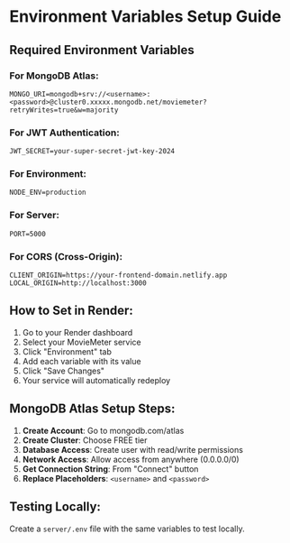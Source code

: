 # Environment Variables Setup Guide

## Required Environment Variables

### For MongoDB Atlas:
```
MONGO_URI=mongodb+srv://<username>:<password>@cluster0.xxxxx.mongodb.net/moviemeter?retryWrites=true&w=majority
```

### For JWT Authentication:
```
JWT_SECRET=your-super-secret-jwt-key-2024
```

### For Environment:
```
NODE_ENV=production
```

### For Server:
```
PORT=5000
```

### For CORS (Cross-Origin):
```
CLIENT_ORIGIN=https://your-frontend-domain.netlify.app
LOCAL_ORIGIN=http://localhost:3000
```

## How to Set in Render:

1. Go to your Render dashboard
2. Select your MovieMeter service
3. Click "Environment" tab
4. Add each variable with its value
5. Click "Save Changes"
6. Your service will automatically redeploy

## MongoDB Atlas Setup Steps:

1. **Create Account**: Go to mongodb.com/atlas
2. **Create Cluster**: Choose FREE tier
3. **Database Access**: Create user with read/write permissions
4. **Network Access**: Allow access from anywhere (0.0.0.0/0)
5. **Get Connection String**: From "Connect" button
6. **Replace Placeholders**: `<username>` and `<password>`

## Testing Locally:

Create a `server/.env` file with the same variables to test locally.
